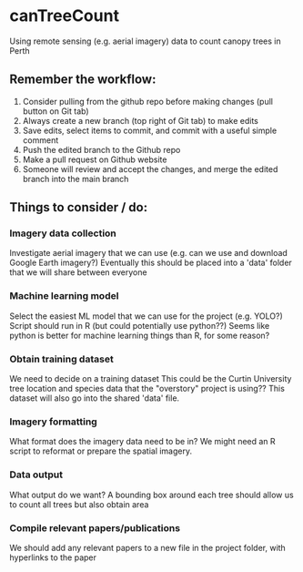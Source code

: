 # canTreeCount
Using remote sensing (e.g. aerial imagery) data to count canopy trees in Perth

## Remember the workflow:
1. Consider pulling from the github repo before making changes (pull button on Git tab)
2. Always create a new branch (top right of Git tab) to make edits
3. Save edits, select items to commit, and commit with a useful simple comment
4. Push the edited branch to the Github repo
5. Make a pull request on Github website
6. Someone will review and accept the changes, and merge the edited branch into the main branch

## Things to consider / do:

### Imagery data collection
Investigate aerial imagery that we can use (e.g. can we use and download Google Earth imagery?)
Eventually this should be placed into a 'data' folder that we will share between everyone

### Machine learning model
Select the easiest ML model that we can use for the project (e.g. YOLO?)
Script should run in R (but could potentially use python??)
Seems like python is better for machine learning things than R, for some reason?

### Obtain training dataset
We need to decide on a training dataset
This could be the Curtin University tree location and species data that the "overstory" project is using??
This dataset will also go into the shared 'data' file.

### Imagery formatting
What format does the imagery data need to be in?
We might need an R script to reformat or prepare the spatial imagery.

### Data output
What output do we want?
A bounding box around each tree should allow us to count all trees but also obtain area

### Compile relevant papers/publications
We should add any relevant papers to a new file in the project folder, with hyperlinks to the paper

# 

